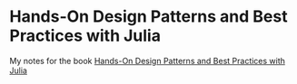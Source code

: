 # Hands-On Design Patterns and Best Practices with Julia

My notes for the book [Hands-On Design Patterns and Best Practices with Julia](https://github.com/PacktPublishing/Hands-on-Design-Patterns-and-Best-Practices-with-Julia)
